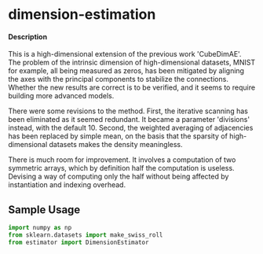 # dimension-estimation


#### Description

This is a high-dimensional extension of the previous work 'CubeDimAE'. The problem of the intrinsic dimension of high-dimensional datasets, MNIST for example, all being measured as zeros, has been mitigated by aligning the axes with the principal components to stabilize the connections. Whether the new results are correct is to be verified, and it seems to require building more advanced models.

There were some revisions to the method. First, the iterative scanning has been eliminated as it seemed redundant. It became a parameter 'divisions' instead, with the default 10. Second, the weighted averaging of adjacencies has been replaced by simple mean, on the basis that the sparsity of high-dimensional datasets makes the density meaningless.

There is much room for improvement. It involves a computation of two symmetric arrays, which by definition half the computation is useless. Devising a way of computing only the half without being affected by instantiation and indexing overhead.


## Sample Usage

```python
import numpy as np
from sklearn.datasets import make_swiss_roll
from estimator import DimensionEstimator
```
